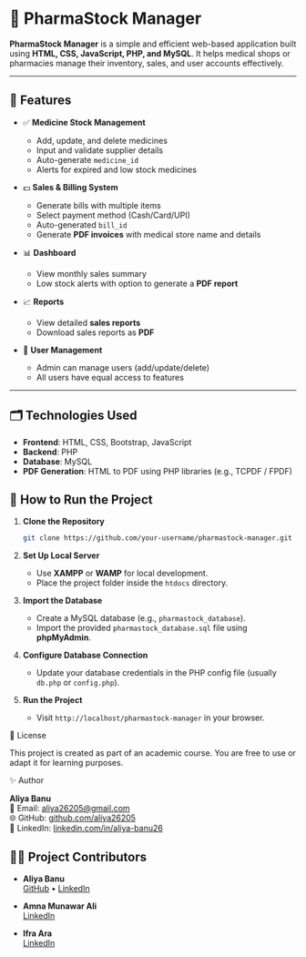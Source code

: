 # 💊 PharmaStock Manager

**PharmaStock Manager** is a simple and efficient web-based application built using **HTML, CSS, JavaScript, PHP, and MySQL**. It helps medical shops or pharmacies manage their inventory, sales, and user accounts effectively.

---

## 📌 Features

- ✅ **Medicine Stock Management**
  - Add, update, and delete medicines
  - Input and validate supplier details
  - Auto-generate `medicine_id`
  - Alerts for expired and low stock medicines

- 💵 **Sales & Billing System**
  - Generate bills with multiple items
  - Select payment method (Cash/Card/UPI)
  - Auto-generated `bill_id`
  - Generate **PDF invoices** with medical store name and details

- 📊 **Dashboard**
  - View monthly sales summary
  - Low stock alerts with option to generate a **PDF report**

- 📈 **Reports**
  - View detailed **sales reports**
  - Download sales reports as **PDF**

- 👤 **User Management**
  - Admin can manage users (add/update/delete)
  - All users have equal access to features

---

## 🗂️ Technologies Used

- **Frontend**: HTML, CSS, Bootstrap, JavaScript
- **Backend**: PHP
- **Database**: MySQL
- **PDF Generation**: HTML to PDF using PHP libraries (e.g., TCPDF / FPDF)

## 🧰 How to Run the Project

1. **Clone the Repository**
   ```bash
   git clone https://github.com/your-username/pharmastock-manager.git
2. **Set Up Local Server**

   * Use **XAMPP** or **WAMP** for local development.
   * Place the project folder inside the `htdocs` directory.

3. **Import the Database**

   * Create a MySQL database (e.g., `pharmastock_database`).
   * Import the provided `pharmastock_database.sql` file using **phpMyAdmin**.

4. **Configure Database Connection**

   * Update your database credentials in the PHP config file (usually `db.php` or `config.php`).

5. **Run the Project**

   * Visit `http://localhost/pharmastock-manager` in your browser.
  
📄 License

This project is created as part of an academic course. You are free to use or adapt it for learning purposes.

✨ Author

**Aliya Banu**  
📧 Email: aliya26205@gmail.com  
🌐 GitHub: [github.com/aliya26205](https://github.com/aliya26205)  
🔗 LinkedIn: [linkedin.com/in/aliya-banu26](https://www.linkedin.com/in/aliya-banu26/)

## 👩‍💻 Project Contributors

- **Aliya Banu**  
  [GitHub](https://github.com/aliya26205) • [LinkedIn](https://www.linkedin.com/in/aliya-banu26/)

- **Amna Munawar Ali**  
[LinkedIn](https://www.linkedin.com/in/amna-munawar-ali-7a9292317/)

- **Ifra Ara**  
[LinkedIn](https://www.linkedin.com/in/sheikh-ifra-ara-861290317/)



